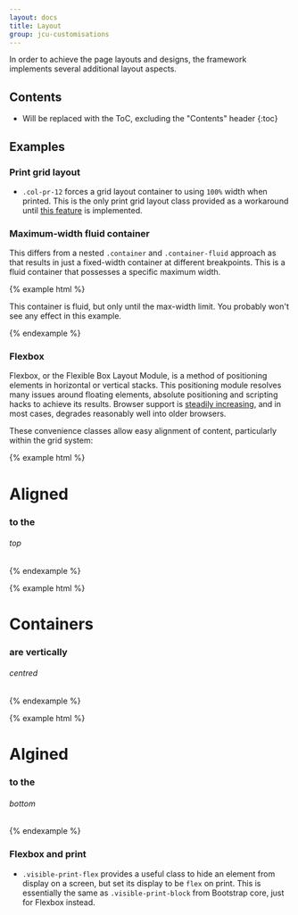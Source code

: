 ```yaml
---
layout: docs
title: Layout
group: jcu-customisations
---
```


In order to achieve the page layouts and designs, the framework implements
several additional layout aspects.

## Contents

* Will be replaced with the ToC, excluding the "Contents" header
{:toc}

## Examples

### Print grid layout

* `.col-pr-12` forces a grid layout container to using `100%` width when
  printed. This is the only print grid layout class provided as a workaround
  until [this feature](https://github.com/twbs/bootstrap/issues/16800) is
  implemented.

### Maximum-width fluid container

This differs from a nested `.container` and `.container-fluid` approach as that
results in just a fixed-width container at different breakpoints.  This is a
fluid container that possesses a specific maximum width.

{% example html %}
<div class="container-fluid container-fluid--max-width">
  <p>This container is fluid, but only until the max-width limit.  You probably
  won't see any effect in this example.</p>
</div>
{% endexample %}


### Flexbox

Flexbox, or the Flexible Box Layout Module, is a method of positioning elements
in horizontal or vertical stacks.  This positioning module resolves many issues
around floating elements, absolute positioning and scripting hacks to achieve
its results.  Browser support is [steadily
increasing](http://caniuse.com/#search=flexbox), and in most cases, degrades
reasonably well into older browsers.

These convenience classes allow easy alignment of content, particularly within
the grid system:

{% example html %}
<div class="row flex-items-start">
  <div class="col-xs-4 jcu-bg--black"><h1>Aligned</h1></div>
  <div class="col-xs-4 jcu-bg--blue"><h3>to the</h3></div>
  <div class="col-xs-4 jcu-bg--green"><h6>top</h6></div>
</div>
{% endexample %}

{% example html %}
<div class="row flex-items-center">
  <div class="col-xs-4 jcu-bg--black"><h1>Containers</h1></div>
  <div class="col-xs-4 jcu-bg--blue"><h3>are vertically</h3></div>
  <div class="col-xs-4 jcu-bg--green"><h6>centred</h6></div>
</div>
{% endexample %}

{% example html %}
<div class="row flex-items-end">
  <div class="col-xs-4 jcu-bg--black"><h1>Algined</h1></div>
  <div class="col-xs-4 jcu-bg--blue"><h3>to the</h3></div>
  <div class="col-xs-4 jcu-bg--green"><h6>bottom</h6></div>
</div>
{% endexample %}

### Flexbox and print

* `.visible-print-flex` provides a useful class to hide an element from display
  on a screen, but set its display to be `flex` on print.  This is essentially
  the same as `.visible-print-block` from Bootstrap core, just for Flexbox
  instead.
